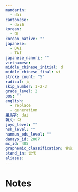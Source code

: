 ```yaml
---
mandarin:
  - dài
cantonese:
  - doi6
korean:
  - 대
korean_native: ""
japanese:
  - DAI
  - TAI
japanese_nanori: ""
vietnamese:
middle_chinese_initial: d
middle_chinese_final: ʌi
stroke_count: "5"
radical: 人
skip_number: 1-2-3
grade_level: 2
pos: ""
english:
  - replace
  - generation
羅馬字: dai
韓文: 대
joyo_level: ""
hsk_level: ""
hanmun_edu_level: ""
danayo_id: 2007
mc_id: 405
graphemic_classification: 會意
stand_in: 世代
aliases:
---
```


# Notes
